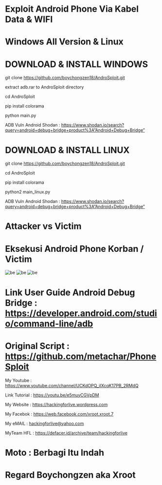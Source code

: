 # Exploit Android Phone Via Kabel Data & WIFI 

# Windows All Version & Linux

# DOWNLOAD & INSTALL WINDOWS

git clone https://github.com/boychongzen18/AndroSploit.git

extract adb.rar to AndroSploit directory 

cd AndroSploit

pip install colorama

python main.py

ADB Vuln Android Shodan : https://www.shodan.io/search?query=android+debug+bridge+product%3A”Android+Debug+Bridge”

# DOWNLOAD & INSTALL LINUX

git clone https://github.com/boychongzen18/AndroSploit.git

cd AndroSploit

pip install colorama

python2 main_linux.py

ADB Vuln Android Shodan : https://www.shodan.io/search?query=android+debug+bridge+product%3A”Android+Debug+Bridge”

# Attacker vs Victim

# Eksekusi Android Phone Korban / Victim

![be](https://raw.githubusercontent.com/boychongzen18/AndroSploit/master/victim1.jpg)
![be](https://raw.githubusercontent.com/boychongzen18/AndroSploit/master/victim2.jpg)
![be](https://raw.githubusercontent.com/boychongzen18/AndroSploit/master/android.png)

# Link User Guide Android Debug Bridge : https://developer.android.com/studio/command-line/adb
# Original Script : https://github.com/metachar/PhoneSploit

My Youtube    : https://www.youtube.com/channel/UCKdOPQ_iIXcqK17PB_2RMdQ

Link Tutorial : https://youtu.be/e5muyCGVpDM

My Website    : https://hackingforlive.wordpress.com

My Facebok    : https://web.facebook.com/xroot.xroot.7

My eMAIL      : hackingforlive@yahoo.com

MyTeam HFL    : https://defacer.id/archive/team/hackingforlive

# Moto : Berbagi Itu Indah

# Regard Boychongzen aka Xroot
